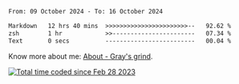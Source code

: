 <!--START_SECTION:waka-->

```txt
From: 09 October 2024 - To: 16 October 2024

Markdown   12 hrs 40 mins  >>>>>>>>>>>>>>>>>>>>>>>--   92.62 %
zsh        1 hr            >>-----------------------   07.34 %
Text       0 secs          -------------------------   00.04 %
```

<!--END_SECTION:waka-->

<!-- [![grayxu's github stats](https://github-readme-stats.vercel.app/api?username=grayxu&count_private=true&show_icons=true)](https://github.com/grayxu) -->

Know more about me: [About - Gray's grind](https://www.grayxu.cn/).
<p align="left">
  <a href="https://wakatime.com/@c69eb31e-43a1-463f-8968-c3449e386f57"><img src="https://wakatime.com/badge/user/c69eb31e-43a1-463f-8968-c3449e386f57.svg" title="Total time coded since Feb 28 2023" /></a>
</p>

